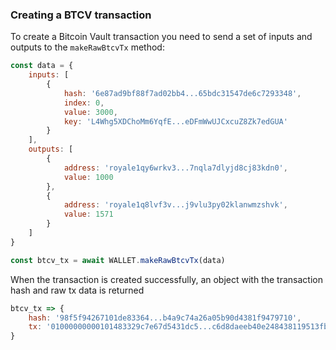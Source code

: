 ### Creating a BTCV transaction
To create a Bitcoin Vault transaction you need to send a set of inputs and outputs to the `makeRawBtcvTx` method:
``` js
const data = {
    inputs: [
        {
            hash: '6e87ad9bf88f7ad02bb4...65bdc31547de6c7293348',
            index: 0,
            value: 3000,
            key: 'L4Whg5XDChoMm6YqfE...eDFmWwUJCxcuZ8Zk7edGUA' 
        }
    ],
    outputs: [
        {
            address: 'royale1qy6wrkv3...7nqla7dlyjd8cj83kdn0',
            value: 1000
        },
        {
            address: 'royale1q8lvf3v...j9vlu3py02klanwmzshvk',
            value: 1571
        }
    ]
}

const btcv_tx = await WALLET.makeRawBtcvTx(data)
```
When the transaction is created successfully, an object with the transaction hash and raw tx data is returned
``` js
btcv_tx => {
    hash: '98f5f94267101de83364...b4a9c74a26a05b90d4381f9479710',
    tx: '01000000000101483329c7e67d5431dc5...c6d8daeeb40e248438119513fb455d38100000000'
}
```
